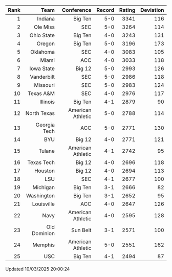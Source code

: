 | Rank  | Team                 | Conference           | Record   | Rating | Deviation |
| ---:  | ---:                 | ---:                 | ---:     | ---:   | ---:      |
| 1     | Indiana              | Big Ten              | 5-0      | 3341   | 116       |
| 2     | Ole Miss             | SEC                  | 5-0      | 3264   | 114       |
| 3     | Ohio State           | Big Ten              | 4-0      | 3243   | 131       |
| 4     | Oregon               | Big Ten              | 5-0      | 3196   | 173       |
| 5     | Oklahoma             | SEC                  | 4-0      | 3083   | 105       |
| 6     | Miami                | ACC                  | 4-0      | 3033   | 118       |
| 7     | Iowa State           | Big 12               | 5-0      | 2993   | 126       |
| 8     | Vanderbilt           | SEC                  | 5-0      | 2986   | 118       |
| 9     | Missouri             | SEC                  | 5-0      | 2983   | 124       |
| 10    | Texas A&M            | SEC                  | 4-0      | 2976   | 117       |
| 11    | Illinois             | Big Ten              | 4-1      | 2879   | 90        |
| 12    | North Texas          | American Athletic    | 5-0      | 2788   | 114       |
| 13    | Georgia Tech         | ACC                  | 5-0      | 2771   | 130       |
| 14    | BYU                  | Big 12               | 4-0      | 2771   | 121       |
| 15    | Tulane               | American Athletic    | 4-1      | 2742   | 95        |
| 16    | Texas Tech           | Big 12               | 4-0      | 2696   | 118       |
| 17    | Houston              | Big 12               | 4-0      | 2694   | 113       |
| 18    | LSU                  | SEC                  | 4-1      | 2677   | 100       |
| 19    | Michigan             | Big Ten              | 3-1      | 2666   | 82        |
| 20    | Washington           | Big Ten              | 3-1      | 2652   | 95        |
| 21    | Louisville           | ACC                  | 4-0      | 2647   | 126       |
| 22    | Navy                 | American Athletic    | 4-0      | 2595   | 128       |
| 23    | Old Dominion         | Sun Belt             | 3-1      | 2571   | 100       |
| 24    | Memphis              | American Athletic    | 5-0      | 2551   | 162       |
| 25    | USC                  | Big Ten              | 4-1      | 2494   | 87        |

Updated 10/03/2025 20:00:24
